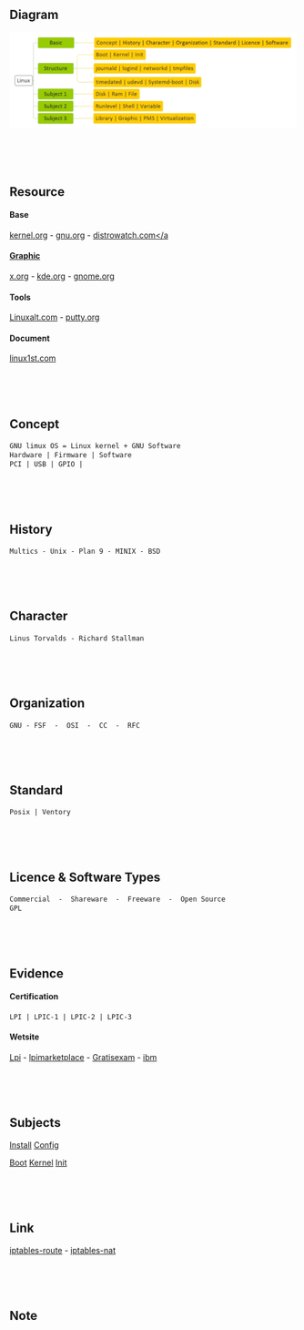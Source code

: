 <!------------------------------------------------------------------- [ Basic ] --->
<!---------------------------------------Diagram-->
## Diagram
<div align="left"><img src="https://github.com/kashanimorteza/example_linux/blob/main/diagram/linux.jpeg"></div>

<!---------------------------------------Resource-->
<br><br><br>

## Resource

#### Base
<a href="http://www.kernel.org/" target="_blank">kernel.org</a> - 
<a href="http://www.gnu.org/" target="_blank">gnu.org</a> - 
<a href="http://www.distrowatch.com/" target="_blank">distrowatch.com</a

#### Graphic
<a href="http://x.org" target="_blank">x.org</a> - 
<a href="http://kde.org" target="_blank">kde.org</a> - 
<a href="http://gnome.org" target="_blank">gnome.org</a>

#### Tools
<a href="http://Linuxalt.com" target="_blank">Linuxalt.com</a> - 
<a href="http://putty.org" target="_blank">putty.org</a>

#### Document
<a href="https://linux1st.com/archives.html" target="_blank">linux1st.com</a>


<!---------------------------------------Concept-->
<br><br><br>

## <span class="red">Concept</span>
    GNU limux OS = Linux kernel + GNU Software
    Hardware | Firmware | Software
    PCI | USB | GPIO | 

<!---------------------------------------History-->
<br><br><br>

## <span class="red">History</span>
    Multics - Unix - Plan 9 - MINIX - BSD

<!---------------------------------------Character-->
<br><br><br>

## <span class="red">Character</span>
    Linus Torvalds - Richard Stallman

<!---------------------------------------Organization-->
<br><br><br>

## <span class="red">Organization</span>
    GNU - FSF  -  OSI  -  CC  -  RFC

<!---------------------------------------Standard-->
<br><br><br>

## <span class="red">Standard</span>
    Posix | Ventory

<!---------------------------------------Licence & Software Types-->
<br><br><br>

## <span class="red">Licence & Software Types</span>
    Commercial  -  Shareware  -  Freeware  -  Open Source
    GPL

<!---------------------------------------Evidence-->
<br><br><br>

## <span class="red">Evidence</span>

#### Certification
    LPI | LPIC-1 | LPIC-2 | LPIC-3

#### Wetsite 
<a href="http://Lpi.org" target="_blank">Lpi</a> - <a href="http://lpimarketplace.com" target="_blank">lpimarketplace</a> - <a href="http://Gratisexam.com" target="_blank">Gratisexam</a> - <a href="http://ibm.com/developerworks/library/l-lpic1-map/" target="_blank">ibm</a>



<!------------------------------------------------------------------- [ Subjects ] --->
<br><br><br>

## Subjects
<a href="https://github.com/kashanimorteza/example_linux/blob/main/install.md" target="_blank">Install</a>
<a href="https://github.com/kashanimorteza/example_linux/blob/main/config.md" target="_blank">Config</a>

<a href="https://github.com/kashanimorteza/example_linux/blob/main/boot.md" target="_blank">Boot</a>
<a href="https://github.com/kashanimorteza/example_linux/blob/main/boot.md" target="_blank">Kernel</a>
<a href="https://github.com/kashanimorteza/example_linux/blob/main/boot.md" target="_blank">Init</a>



<!------------------------------------------------------------------- [ Link ] --->
<br><br><br>

## Link

<div class="" align="left" dir="rtl">
<a href="https://unix.stackexchange.com/questions/620323/iptables-route-for-returning-incoming-traffic-back-out-of-originating-interfac" target="_blank">iptables-route</a> - 
<a href="https://superuser.com/questions/1242284/use-iptables-nat-to-redirect-gateway-for-lan-pcs" target="_blank">iptables-nat</a>


<!------------------------------------------------------------------- [ Note ] --->
<br><br><br>

## Note

<div class="" align="left" dir="rtl">
<div class="md4"></div>
<div class="md4"></div>
<div class="md4"></div>
<div class="md4"></div>
<div class="md4"></div>
<div class="md4"></div>
</div>


